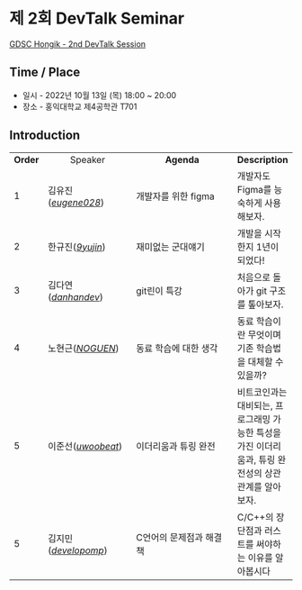 # 제 2회 DevTalk Seminar

[GDSC Hongik - 2nd DevTalk Session]()

## Time / Place

- 일시 - 2022년 10월 13일 (목) 18:00 ~ 20:00
- 장소 - 홍익대학교 제4공학관 T701

## Introduction

<table>
    <tr align="center">
        <td><B>Order</B></td>
        <td width = "170"<B>Speaker</B></td>
        <td width = "250"><B>Agenda</B></td>
        <td><B>Description</B></td>
    </tr>
    <tr>
        <td>1</td>
        <td>김유진(<a href="https://github.com/eugene028"><I>eugene028</I></a>)</td>
        <td>개발자를 위한 figma</td>
        <td>개발자도 Figma를 능숙하게 사용해보자.</td>
    </tr>
    <tr>
        <td>2</td>
        <td>한규진(<a href="https://github.com/9yujin"><I>9yujin</I></a>)</td>
        <td>재미없는 군대얘기</td>
        <td>개발을 시작한지 1년이 되었다!</td>
    </tr>
    <tr>
        <td>3</td>
        <td>김다연(<a href="https://github.com/danhandev"><I>danhandev</I></a>)</td>
        <td>git린이 특강</td>
        <td>처음으로 돌아가 git 구조를 톺아보자.</td>
    </tr>
    <tr>
        <td>4</td>
        <td>노현근(<a href="https://github.com/NOGUEN"><I>NOGUEN</I></a>)</td>
        <td>동료 학습에 대한 생각</td>
        <td>동료 학습이란 무엇이며 기존 학습법을 대체할 수 있을까?</td>
    </tr>
    <tr>
        <td>5</td>
        <td>이준선(<a href="https://github.com/uwoobeat"><I>uwoobeat</I></a>)</td>
        <td>이더리움과 튜링 완전</td>
        <td>비트코인과는 대비되는, 프로그래밍 가능한 특성을 가진 이더리움과, 튜링 완전성의 상관 관계를 알아보자.</td>
    </tr>
    <tr>
        <td>5</td>
        <td>김지민(<a href="https://github.com/developomp"><I>developomp</I></a>)</td>
        <td>C언어의 문제점과 해결책</td>
        <td>C/C++의 장단점과 러스트를 써야하는 이유를 알아봅시다</td>
    </tr>
</table>

